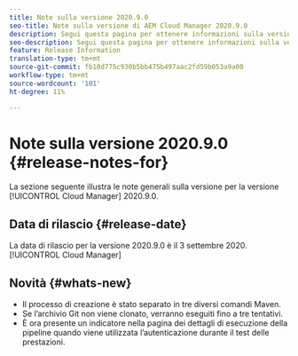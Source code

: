 ```yaml
---
title: Note sulla versione 2020.9.0
seo-title: Note sulla versione di AEM Cloud Manager 2020.9.0
description: Segui questa pagina per ottenere informazioni sulla versione 2020.9.0 di Cloud Manager
seo-description: Segui questa pagina per ottenere informazioni sulla versione 2020.9.0 di AEM Cloud Manager
feature: Release Information
translation-type: tm+mt
source-git-commit: fb10d775c930b5bb475b497aac2fd59b053a9a00
workflow-type: tm+mt
source-wordcount: '101'
ht-degree: 11%

---
```


# Note sulla versione 2020.9.0 {#release-notes-for}

La sezione seguente illustra le note generali sulla versione per la versione [!UICONTROL Cloud Manager] 2020.9.0.

## Data di rilascio {#release-date}

La data di rilascio per la versione 2020.9.0 è il 3 settembre 2020.[!UICONTROL Cloud Manager]

## Novità {#whats-new}

* Il processo di creazione è stato separato in tre diversi comandi Maven.
* Se l’archivio Git non viene clonato, verranno eseguiti fino a tre tentativi.
* È ora presente un indicatore nella pagina dei dettagli di esecuzione della pipeline quando viene utilizzata l’autenticazione durante il test delle prestazioni.